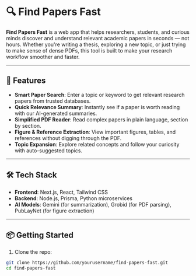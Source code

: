 # 🔍 Find Papers Fast

**Find Papers Fast** is a web app that helps researchers, students, and curious minds discover and understand relevant academic papers in seconds — not hours. Whether you're writing a thesis, exploring a new topic, or just trying to make sense of dense PDFs, this tool is built to make your research workflow smoother and faster.

---

## 🚀 Features

- **Smart Paper Search**: Enter a topic or keyword to get relevant research papers from trusted databases.
- **Quick Relevance Summary**: Instantly see if a paper is worth reading with our AI-generated summaries.
- **Simplified PDF Reader**: Read complex papers in plain language, section by section.
- **Figure & Reference Extraction**: View important figures, tables, and references without digging through the PDF.
- **Topic Expansion**: Explore related concepts and follow your curiosity with auto-suggested topics.

---

## 🛠️ Tech Stack

- **Frontend**: Next.js, React, Tailwind CSS
- **Backend**: Node.js, Prisma, Python microservices
- **AI Models**: Gemini (for summarization), Grobid (for PDF parsing), PubLayNet (for figure extraction)

---

## 📦 Getting Started

1. Clone the repo:

```bash
git clone https://github.com/yourusername/find-papers-fast.git
cd find-papers-fast
